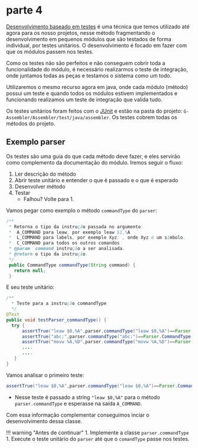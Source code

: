 # parte 4


[Desenvolvimento baseado em testes](https://en.wikipedia.org/wiki/Test-driven_development) é uma técnica que temos utilizado até agora para os nosso projetos, nesse método fragmentando o desenvolvimento em pequenos módulos que são testados de forma individual, por testes unitários. O desenvolvimento é focado em fazer com que os módulos passem nos testes.

Como os testes não são perfeitos e não conseguem cobrir toda a funcionalidade do módulo, é necessário realizarmos o teste de integração, onde juntamos todas as peças e testamos o sistema como um todo.

Utilizaremos o mesmo recurso agora em java, onde cada módulo (método) possui um teste e quando todos os módulos estivem implementados e funcionando realizamos um teste de integração que valida tudo.

Os testes unitários foram feitos com o [JUnit](https://junit.org/junit5/) e estão na pasta do projeto: `G-Assembler/Assembler/test/java/assembler`. Os testes cobrem todas os métodos do projeto.

## Exemplo parser

Os testes são uma guia do que cada método deve fazer, e eles servirão como complemento da documentação do módulo. Iremos seguir o fluxo:

1. Ler descrição do método
1. Abrir teste unitário e entender o que é passado e o que é esperado
1. Desenvolver método
1. Testar
   - Falhou? Volte para 1.

Vamos pegar como exemplo o método `commandType` do `parser`:

```java
/**
 * Retorna o tipo da instrução passada no argumento:
 *  A_COMMAND para leaw, por exemplo leaw $1,%A
 *  L_COMMAND para labels, por exemplo Xyz: , onde Xyz é um símbolo.
 *  C_COMMAND para todos os outros comandos
 * @param  command instrução a ser analisada.
 * @return o tipo da instrução.
 */
 public CommandType commandType(String command) {
   return null;
 }
```

E seu teste unitário:

```java
/**
  * Teste para a instrução commandType
  */
@Test
public void testParser_commandType() {
  try {
      assertTrue("leaw $0,%A",parser.commandType("leaw $0,%A")==Parser.CommandType.A_COMMAND);
      assertTrue("abc:",parser.commandType("abc:")==Parser.CommandType.L_COMMAND);
      assertTrue("movw %A,%D",parser.commandType("movw %A,%D")==Parser.CommandType.C_COMMAND);
      ....
      ....
   }
}
```

Vamos analisar o primeiro teste:

```java
assertTrue("leaw $0,%A",parser.commandType("leaw $0,%A")==Parser.CommandType.A_COMMAND);`
```

- Nesse teste é passado a string `"leaw $0,%A"` para o método `parser.commandType` e esperasse na saída `A_COMMAND`.

Com essa informação complementar conseguimos inciar o desenvolvimento dessa classe.

!!! warning "Antes de continuar"
     1. Implemente a classe `parser.commandType`
     1. Execute o teste unitário do `parser` até que o `comandType` passe nos testes.
     
 

